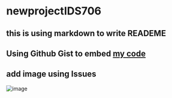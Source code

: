 # newprojectIDS706
## this is using markdown to write READEME

## Using Github Gist to embed [my code](https://gist.github.com/shufan1/d4b06403c4807bc3d26aadfaf1856f24)
## add image using Issues
![image](https://user-images.githubusercontent.com/39500675/130886031-2686d95d-a33d-44ac-8a2a-aaa0aa7dee26.png)
